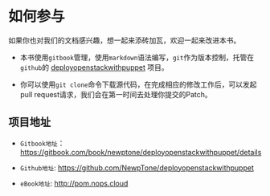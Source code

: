 # 如何参与

如果你也对我们的文档感兴趣，想一起来添砖加瓦，欢迎一起来改进本书。

- 本书使用`gitbook`管理，使用`markdown`语法编写，`git`作为版本控制，托管在`github`的 [deployopenstackwithpuppet](https://github.com/NewpTone/deployopenstackwithpuppet) 项目。

- 你可以使用`git clone`命令下载源代码，在完成相应的修改工作后，可以发起pull request请求，我们会在第一时间去处理你提交的Patch。

## 项目地址

 - `Gitbook地址`：https://gitbook.com/book/newptone/deployopenstackwithpuppet/details
 
 - `Github地址`: https://github.com/NewpTone/deployopenstackwithpuppet
 
 - `eBook地址`: http://pom.nops.cloud

